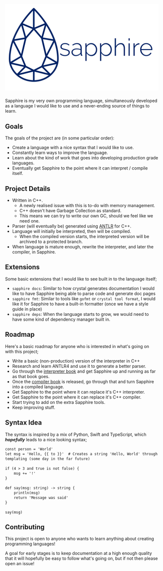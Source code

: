 # ![sapphire logo banner first draft](./img/banner.png)

Sapphire is my very own programming language, simultaneously developed as a language I would like to use and a never-ending source of things to learn.

## Goals
The goals of the project are (in some particular order):
- Create a language with a nice syntax that I would like to use.
- Constantly learn ways to improve the language.
- Learn about the kind of work that goes into developing production grade languages.
- Eventually get Sapphire to the point where it can interpret / compile itself.

## Project Details
- Written in C++.
    - A newly realised issue with this is to-do with memory management.
    - C++ doesn't have Garbage Collection as standard.
    - This means we can try to write our own GC, should we feel like we need one.
- Parser (will eventually be) generated using [ANTLR](http://www.antlr.org/) for C++.
- Language will initially be interpreted, then will be compiled.
    - When the compiled version starts, the interpreted version will be archived to a protected branch.
- When language is mature enough, rewrite the interpreter, and later the compiler, in Sapphire.

## Extensions
Some basic extensions that I would like to see built in to the language itself;
- `sapphire docs`: Similar to how crystal generates documentation I would like to have Sapphire being able to parse code and generate doc pages
- `sapphire fmt`: Similar to tools like `gofmt` or `crystal tool format`, I would like it for Sapphire to have a built-in formatter (once we have a style guide in place)
- `sapphire deps`: When the language starts to grow, we would need to have some kind of dependency manager built in.

## Roadmap
Here's a basic roadmap for anyone who is interested in what's going on with this project;
- Write a basic (non-production) version of the interpreter in C++
- Research and learn ANTLR4 and use it to generate a better parser.
- Go through the [interpreter book](https://interpreterbook.com) and get Sapphire up and running as far as that book goes.
- Once the [compiler book](https://compilerbook.com) is released, go through that and turn Sapphire into a compiled language.
- Get Sapphire to the point where it can replace it's C++ interpreter.
- Get Sapphire to the point where it can replace it's C++ compiler.
- Start trying to add on the extra Sapphire tools.
- Keep improving stuff.


## Syntax Idea
The syntax is inspired by a mix of Python, Swift and TypeScript, which ***hopefully*** leads to a nice looking syntax;

```sapphire
const person = 'World'
let msg = 'Hello, {{ to }}'  # Creates a string 'Hello, World' through templating (some day in the far future)

if (4 > 3 and true is not false) {
    msg += '!'
}

def say(msg: string) -> string {
    println(msg)
    return 'Message was said'
}

say(msg)
```

## Contributing
This project is open to anyone who wants to learn anything about creating programming languages!

A goal for early stages is to keep documentation at a high enough quality that it will hopefully be easy to follow what's going on, but if not then please open an issue!

